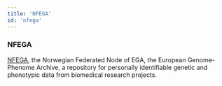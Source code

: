 ```yaml
---
title: 'NFEGA'
id: 'nfega'
---
```


### NFEGA

[NFEGA](https://ega.elixir.no), the Norwegian Federated Node of EGA, the European Genome-Phenome Archive, a repository for personally identifiable genetic and phenotypic data from biomedical research projects.
